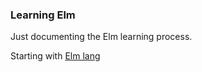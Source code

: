 ### Learning Elm

Just documenting the Elm learning process.

Starting with [Elm lang](https://guide.elm-lang.org/)
